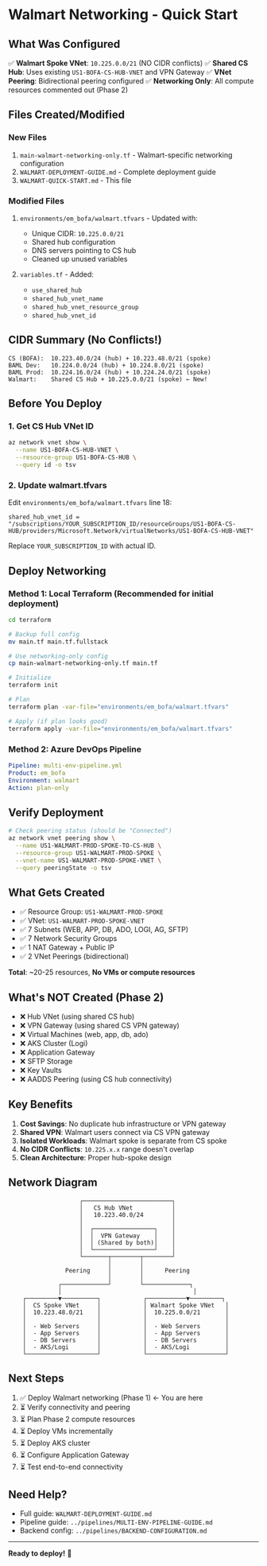 # Walmart Networking - Quick Start

## What Was Configured

✅ **Walmart Spoke VNet**: `10.225.0.0/21` (NO CIDR conflicts)
✅ **Shared CS Hub**: Uses existing `US1-BOFA-CS-HUB-VNET` and VPN Gateway
✅ **VNet Peering**: Bidirectional peering configured
✅ **Networking Only**: All compute resources commented out (Phase 2)

## Files Created/Modified

### New Files
1. `main-walmart-networking-only.tf` - Walmart-specific networking configuration
2. `WALMART-DEPLOYMENT-GUIDE.md` - Complete deployment guide
3. `WALMART-QUICK-START.md` - This file

### Modified Files
1. `environments/em_bofa/walmart.tfvars` - Updated with:
   - Unique CIDR: `10.225.0.0/21`
   - Shared hub configuration
   - DNS servers pointing to CS hub
   - Cleaned up unused variables

2. `variables.tf` - Added:
   - `use_shared_hub`
   - `shared_hub_vnet_name`
   - `shared_hub_vnet_resource_group`
   - `shared_hub_vnet_id`

## CIDR Summary (No Conflicts!)

```
CS (BOFA):  10.223.40.0/24 (hub) + 10.223.48.0/21 (spoke)
BAML Dev:   10.224.0.0/24 (hub) + 10.224.8.0/21 (spoke)
BAML Prod:  10.224.16.0/24 (hub) + 10.224.24.0/21 (spoke)
Walmart:    Shared CS Hub + 10.225.0.0/21 (spoke) ← New!
```

## Before You Deploy

### 1. Get CS Hub VNet ID

```bash
az network vnet show \
  --name US1-BOFA-CS-HUB-VNET \
  --resource-group US1-BOFA-CS-HUB \
  --query id -o tsv
```

### 2. Update walmart.tfvars

Edit `environments/em_bofa/walmart.tfvars` line 18:

```hcl
shared_hub_vnet_id = "/subscriptions/YOUR_SUBSCRIPTION_ID/resourceGroups/US1-BOFA-CS-HUB/providers/Microsoft.Network/virtualNetworks/US1-BOFA-CS-HUB-VNET"
```

Replace `YOUR_SUBSCRIPTION_ID` with actual ID.

## Deploy Networking

### Method 1: Local Terraform (Recommended for initial deployment)

```bash
cd terraform

# Backup full config
mv main.tf main.tf.fullstack

# Use networking-only config
cp main-walmart-networking-only.tf main.tf

# Initialize
terraform init

# Plan
terraform plan -var-file="environments/em_bofa/walmart.tfvars"

# Apply (if plan looks good)
terraform apply -var-file="environments/em_bofa/walmart.tfvars"
```

### Method 2: Azure DevOps Pipeline

```yaml
Pipeline: multi-env-pipeline.yml
Product: em_bofa
Environment: walmart
Action: plan-only
```

## Verify Deployment

```bash
# Check peering status (should be "Connected")
az network vnet peering show \
  --name US1-WALMART-PROD-SPOKE-TO-CS-HUB \
  --resource-group US1-WALMART-PROD-SPOKE \
  --vnet-name US1-WALMART-PROD-SPOKE-VNET \
  --query peeringState -o tsv
```

## What Gets Created

- ✅ Resource Group: `US1-WALMART-PROD-SPOKE`
- ✅ VNet: `US1-WALMART-PROD-SPOKE-VNET`
- ✅ 7 Subnets (WEB, APP, DB, ADO, LOGI, AG, SFTP)
- ✅ 7 Network Security Groups
- ✅ 1 NAT Gateway + Public IP
- ✅ 2 VNet Peerings (bidirectional)

**Total**: ~20-25 resources, **No VMs or compute resources**

## What's NOT Created (Phase 2)

- ❌ Hub VNet (using shared CS hub)
- ❌ VPN Gateway (using shared CS VPN gateway)
- ❌ Virtual Machines (web, app, db, ado)
- ❌ AKS Cluster (Logi)
- ❌ Application Gateway
- ❌ SFTP Storage
- ❌ Key Vaults
- ❌ AADDS Peering (using CS hub connectivity)

## Key Benefits

1. **Cost Savings**: No duplicate hub infrastructure or VPN gateway
2. **Shared VPN**: Walmart users connect via CS VPN gateway
3. **Isolated Workloads**: Walmart spoke is separate from CS spoke
4. **No CIDR Conflicts**: `10.225.x.x` range doesn't overlap
5. **Clean Architecture**: Proper hub-spoke design

## Network Diagram

```
                    ┌─────────────────────────┐
                    │   CS Hub VNet           │
                    │   10.223.40.0/24        │
                    │                         │
                    │  ┌─────────────────┐    │
                    │  │  VPN Gateway    │    │
                    │  │ (Shared by both)│    │
                    │  └─────────────────┘    │
                    └───────┬────────┬────────┘
                            │        │
                Peering     │        │      Peering
                            │        │
              ┌─────────────┘        └─────────────┐
              │                                     │
    ┌─────────▼──────────┐            ┌───────────▼─────────┐
    │  CS Spoke VNet     │            │ Walmart Spoke VNet   │
    │  10.223.48.0/21    │            │  10.225.0.0/21       │
    │                    │            │                      │
    │  - Web Servers     │            │  - Web Servers       │
    │  - App Servers     │            │  - App Servers       │
    │  - DB Servers      │            │  - DB Servers        │
    │  - AKS/Logi        │            │  - AKS/Logi          │
    └────────────────────┘            └──────────────────────┘
```

## Next Steps

1. ✅ Deploy Walmart networking (Phase 1) ← You are here
2. ⏳ Verify connectivity and peering
3. ⏳ Plan Phase 2 compute resources
4. ⏳ Deploy VMs incrementally
5. ⏳ Deploy AKS cluster
6. ⏳ Configure Application Gateway
7. ⏳ Test end-to-end connectivity

## Need Help?

- Full guide: `WALMART-DEPLOYMENT-GUIDE.md`
- Pipeline guide: `../pipelines/MULTI-ENV-PIPELINE-GUIDE.md`
- Backend config: `../pipelines/BACKEND-CONFIGURATION.md`

---

**Ready to deploy!** 🚀
